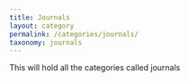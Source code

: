 ```yaml
---
title: Journals
layout: category
permalink: /categories/journals/
taxonomy: journals
---
```


This will hold all the categories called journals